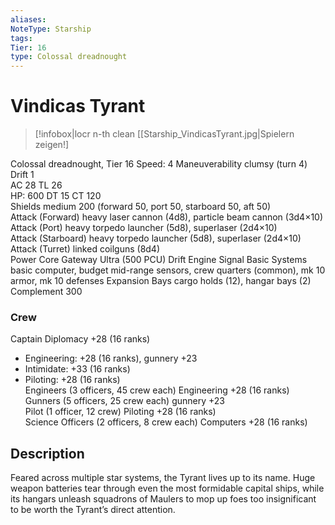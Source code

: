 ```yaml
---
aliases: 
NoteType: Starship
tags: 
Tier: 16
type: Colossal dreadnought 
---
```


# Vindicas Tyrant

> [!infobox|locr n-th clean
>  [[Starship_VindicasTyrant.jpg|Spielern zeigen!]
> 
Colossal dreadnought, Tier 16 
Speed: 4
Maneuverability clumsy (turn 4)
Drift 1  
AC 28
TL 26  
HP: 600
DT 15
CT 120  
Shields medium 200 (forward 50, port 50, starboard 50, aft 50)  
Attack (Forward) heavy laser cannon (4d8), particle beam cannon (3d4×10)  
Attack (Port) heavy torpedo launcher (5d8), superlaser (2d4×10)  
Attack (Starboard) heavy torpedo launcher (5d8), superlaser (2d4×10)  
Attack (Turret) linked coilguns (8d4)  
Power Core Gateway Ultra (500 PCU)
Drift Engine Signal Basic
Systems basic computer, budget mid-range sensors, crew quarters (common), mk 10 armor, mk 10 defenses
Expansion Bays cargo holds (12), hangar bays (2)
Complement 300

### Crew

Captain Diplomacy +28 (16 ranks)
  - Engineering: +28 (16 ranks), gunnery +23
  - Intimidate: +33 (16 ranks)
  - Piloting: +28 (16 ranks)  
Engineers (3 officers, 45 crew each) Engineering +28 (16 ranks)  
Gunners (5 officers, 25 crew each) gunnery +23  
Pilot (1 officer, 12 crew) Piloting +28 (16 ranks)  
Science Officers (2 officers, 8 crew each) Computers +28 (16 ranks)

## Description

Feared across multiple star systems, the Tyrant lives up to its name. Huge weapon batteries tear through even the most formidable capital ships, while its hangars unleash squadrons of Maulers to mop up foes too insignificant to be worth the Tyrant’s direct attention.
